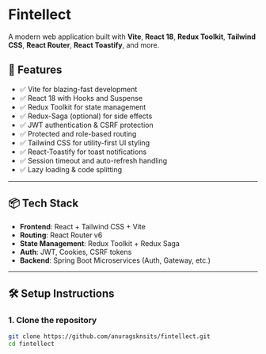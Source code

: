 # Fintellect

A modern web application built with **Vite**, **React 18**, **Redux Toolkit**, **Tailwind CSS**, **React Router**, **React Toastify**, and more.

## 🚀 Features

- ✅ Vite for blazing-fast development
- ✅ React 18 with Hooks and Suspense
- ✅ Redux Toolkit for state management
- ✅ Redux-Saga (optional) for side effects
- ✅ JWT authentication & CSRF protection
- ✅ Protected and role-based routing
- ✅ Tailwind CSS for utility-first UI styling
- ✅ React-Toastify for toast notifications
- ✅ Session timeout and auto-refresh handling
- ✅ Lazy loading & code splitting

---

## 📦 Tech Stack

- **Frontend**: React + Tailwind CSS + Vite
- **Routing**: React Router v6
- **State Management**: Redux Toolkit + Redux Saga
- **Auth**: JWT, Cookies, CSRF tokens
- **Backend**: Spring Boot Microservices (Auth, Gateway, etc.)

---

## 🛠️ Setup Instructions

### 1. Clone the repository

```bash
git clone https://github.com/anuragsknsits/fintellect.git
cd fintellect
